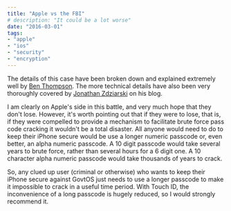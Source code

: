 ```yaml
---
title: "Apple vs the FBI"
# description: "It could be a lot worse"
date: "2016-03-01"
tags: 
- "apple"
- "ios"
- "security"
- "encryption"
---
```


The details of this case have been broken down and explained extremely well by [Ben Thompson](https://stratechery.com/2016/apple-the-fbi-and-security/). The more technical details have also been very thoroughly covered by [Jonathan Zdziarski](https://www.zdziarski.com/blog/) on his blog.

I am clearly on Apple's side in this battle, and very much hope that they don't lose. However, it's worth pointing out that if they were to lose, that is, if they were compelled to provide a mechanism to facilitate brute force pass code cracking it wouldn't be a total disaster. All anyone would need to do to keep their iPhone secure would be use a longer numeric passcode or, even better, an alpha numeric passcode. A 10 digit passcode would take several years to brute force, rather than several hours for a 6 digit one. A 10 character alpha numeric passcode would take thousands of years to crack.

So, any clued up user (criminal or otherwise) who wants to keep their iPhone secure against GovtOS just needs to use a longer passcode to make it impossible to crack in a useful time period. With Touch ID, the inconvenience of a long passcode is hugely reduced, so I would strongly recommend it.